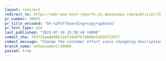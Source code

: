 ```yaml
---
layout: redirect
redirect_to: https://a8c-woo-test-reports.s3.amazonaws.com/public/pr/39055/e2e/index.html
pr_number: 39055
pr_title_encoded: "On-%2Foffboarding+copy+updates"
pr_test_type: e2e
last_published: "2023-07-10 15:38:44 +0000"
commit_sha: 743725aa8d48b12e218ddf67d808e7e816f32077
commit_message: "Change the customer effort score changelog description"
branch_name: enhancement/38960
passed: true
---
```

